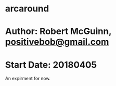 # arcaround
# Author: Robert McGuinn, positivebob@gmail.com
# Start Date: 20180405

An expirment for now. 